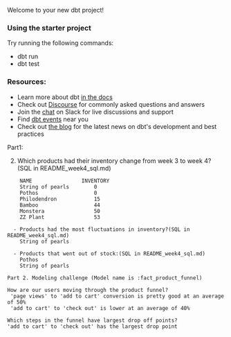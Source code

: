 Welcome to your new dbt project!

### Using the starter project

Try running the following commands:
- dbt run
- dbt test


### Resources:
- Learn more about dbt [in the docs](https://docs.getdbt.com/docs/introduction)
- Check out [Discourse](https://discourse.getdbt.com/) for commonly asked questions and answers
- Join the [chat](https://community.getdbt.com/) on Slack for live discussions and support
- Find [dbt events](https://events.getdbt.com) near you
- Check out [the blog](https://blog.getdbt.com/) for the latest news on dbt's development and best practices


Part1: 

2. Which products had their inventory change from week 3 to week 4? (SQL in README_week4_sql.md)
```
    NAME	            INVENTORY
    String of pearls        0
    Pothos                  0
    Philodendron	        15
    Bamboo	                44
    Monstera	            50
    ZZ Plant	            53
```
```
  - Products had the most fluctuations in inventory?(SQL in README_week4_sql.md)
    String of pearls
```
```
  - Products that went out of stock:(SQL in README_week4_sql.md)
    Pothos
    String of pearls
```



```
Part 2. Modeling challenge (Model name is :fact_product_funnel)

How are our users moving through the product funnel?
 'page views' to 'add to cart' conversion is pretty good at an average of 50%
 'add to cart' to 'check out' is lower at an average of 40%

Which steps in the funnel have largest drop off points?
'add to cart' to 'check out' has the largest drop point

```
